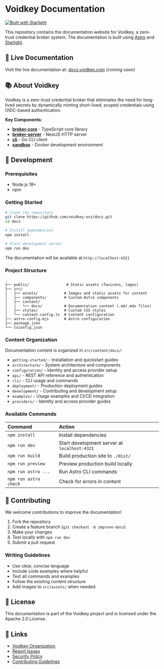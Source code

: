 # Voidkey Documentation

[![Built with Starlight](https://astro.badg.es/v2/built-with-starlight/tiny.svg)](https://starlight.astro.build)

This repository contains the documentation website for Voidkey, a zero-trust credential broker system. The documentation is built using [Astro](https://astro.build/) and [Starlight](https://starlight.astro.build/).

## 🔗 Live Documentation

Visit the live documentation at: [docs.voidkey.com](https://docs.voidkey.com) *(coming soon)*

## 📚 About Voidkey

Voidkey is a zero-trust credential broker that eliminates the need for long-lived secrets by dynamically minting short-lived, scoped credentials using OIDC-based authentication.

**Key Components:**
- **[broker-core](https://github.com/voidkey-oss/broker-core)** - TypeScript core library
- **[broker-server](https://github.com/voidkey-oss/broker-server)** - NestJS HTTP server
- **[cli](https://github.com/voidkey-oss/cli)** - Go CLI client
- **[sandbox](https://github.com/voidkey-oss/sandbox)** - Docker development environment

## 🚀 Development

### Prerequisites
- Node.js 18+ 
- npm

### Getting Started

```bash
# Clone the repository
git clone https://github.com/voidkey-oss/docs.git
cd docs

# Install dependencies
npm install

# Start development server
npm run dev
```

The documentation will be available at `http://localhost:4321`

### Project Structure

```
.
├── public/                 # Static assets (favicons, logos)
├── src/
│   ├── assets/            # Images and static assets for content
│   ├── components/        # Custom Astro components
│   ├── content/
│   │   └── docs/          # Documentation content (.md/.mdx files)
│   ├── styles/            # Custom CSS styles
│   └── content.config.ts  # Content configuration
├── astro.config.mjs       # Astro configuration
├── package.json
└── tsconfig.json
```

### Content Organization

Documentation content is organized in `src/content/docs/`:

- `getting-started/` - Installation and quickstart guides
- `architecture/` - System architecture and components
- `configuration/` - Identity and access provider setup
- `api/` - REST API reference and authentication
- `cli/` - CLI usage and commands
- `deployment/` - Production deployment guides
- `development/` - Contributing and development setup
- `examples/` - Usage examples and CI/CD integration
- `providers/` - Identity and access provider guides

### Available Commands

| Command                   | Action                                           |
| :------------------------ | :----------------------------------------------- |
| `npm install`             | Install dependencies                            |
| `npm run dev`             | Start development server at `localhost:4321`    |
| `npm run build`           | Build production site to `./dist/`              |
| `npm run preview`         | Preview production build locally                 |
| `npm run astro ...`       | Run Astro CLI commands                          |
| `npm run astro check`     | Check for errors in content                     |

## 📝 Contributing

We welcome contributions to improve the documentation!

1. Fork the repository
2. Create a feature branch (`git checkout -b improve-docs`)
3. Make your changes
4. Test locally with `npm run dev`
5. Submit a pull request

### Writing Guidelines

- Use clear, concise language
- Include code examples where helpful
- Test all commands and examples
- Follow the existing content structure
- Add images to `src/assets/` when needed

## 📄 License

This documentation is part of the Voidkey project and is licensed under the Apache 2.0 License.

## 🔗 Links

- [Voidkey Organization](https://github.com/voidkey-oss)
- [Report Issues](https://github.com/voidkey-oss/.github/issues/new/choose)
- [Security Policy](https://github.com/voidkey-oss/.github/blob/main/SECURITY.md)
- [Contributing Guidelines](https://github.com/voidkey-oss/.github/blob/main/CONTRIBUTING.md)
